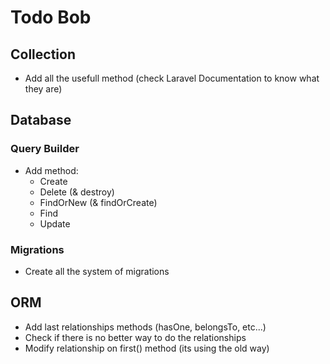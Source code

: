 # Todo Bob

## Collection
- Add all the usefull method (check Laravel Documentation to know what they are)

## Database
### Query Builder
- Add method:
    - Create
    - Delete (& destroy)
    - FindOrNew (& findOrCreate)
    - Find
    - Update
### Migrations
- Create all the system of migrations

## ORM
- Add last relationships methods (hasOne, belongsTo, etc...)
- Check if there is no better way to do the relationships
- Modify relationship on first() method (its using the old way)
